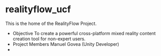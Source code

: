 # realityflow_ucf
This is the home of the RealityFlow Project.

* Objective
To create a powerful cross-platform mixed reality content creation tool for non-expert
users.
* Project Members
	Manuel Govea (Unity Developer)
* 

